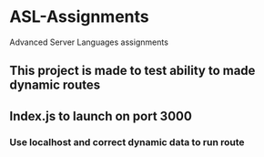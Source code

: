 # ASL-Assignments
Advanced Server Languages assignments

## This project is made to test ability to made dynamic routes

## Index.js to launch on port 3000

### Use localhost and correct dynamic data to run route
